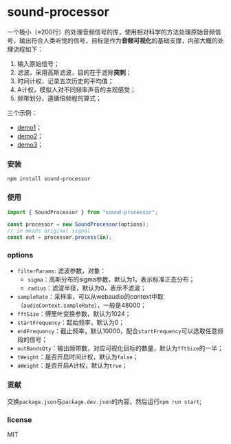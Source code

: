 # sound-processor

一个极小（≈200行）的处理音频信号的库，使用相对科学的方法处理原始音频信号，输出符合人类听觉的信号，目标是作为**音频可视化**的基础支撑，内部大概的处理流程如下：

1. 输入原始信号；
2. 滤波，采用高斯滤波，目的在于滤除**突刺**；
3. 时间计权，记录五次历史的平均值；
4. A计权，模拟人对不同频率声音的主观感受；
5. 频带划分，遵循倍频程的算式；

三个示例：
- [demo1](https://woshizja.github.io/sound-processor/public/bar.html)；
- [demo2](https://woshizja.github.io/sound-processor/public/circle.html)；
- [demo3](https://woshizja.github.io/sound-processor/public/dot.html)；

### 安装
```
npm install sound-processor
```

### 使用
``` javascript
import { SoundProcessor } from "sound-processor";

const processor = new SoundProcessor(options);
// in means original signal
const out = processor.process(in);
```

### options
- `filterParams`: 滤波参数，对象：
    - `sigma`：高斯分布的sigma参数，默认为1，表示标准正态分布；
    - `radius`：滤波半径，默认为0，表示不滤波；
- `sampleRate`：采样率，可以从webaudio的context中取（`audioContext.sampleRate`），一般是48000；
- `fftSize`：傅里叶变换参数，默认为1024；
- `startFrequency`：起始频率，默认为0；
- `endFrequency`：截止频率，默认10000，配合`startFrequency`可以选取任意频段的信号；
- `outBandsQty`：输出频带数，对应可视化目标的数量，默认为`fftSize`的一半；
- `tWeight`：是否开启时间计权，默认为`false`；
- `aWeight`：是否开启A计权，默认为`true`；


### 贡献
交换`package.json`与`package.dev.json`的内容，然后运行`npm run start`;

### license
MIT
